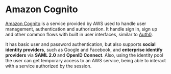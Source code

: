 # Amazon Cognito

[Amazon Cognito](https://aws.amazon.com/cognito/) is a service provided by AWS used to handle user management, authentication and authorization. It handle sign in, sign up and other common flows with built in user interfaces, similar to [Auth0](https://auth0.com/).

It has basic user and password authentication, but also supports **social identity providers**, such as Google and Facebook, and **enterprise identify providers** via **SAML 2.0** and **OpenID Connect**. Also, using the identity pool the user can get temporary access to an AWS service, being able to interact with a service authorized by the session.
